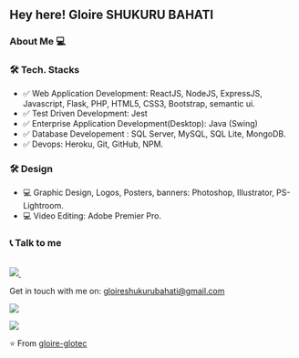 <h2> Hey here! Gloire SHUKURU BAHATI </h2>

<h3> About Me 💻 </h3>

<h3>🛠 Tech. Stacks</h3>

- ✅ Web Application Development: ReactJS, NodeJS, ExpressJS, Javascript, Flask, PHP, HTML5, CSS3, Bootstrap, semantic ui. 
- ✅ Test Driven Development: Jest
- ✅ Enterprise Application Development(Desktop): Java (Swing)
- ✅ Database Developement : SQL Server, MySQL, SQL Lite, MongoDB.
- ✅ Devops: Heroku, Git, GitHub, NPM.


<h3>🛠 Design</h3>

- 💻 Graphic Design, Logos, Posters, banners: Photoshop, Illustrator, PS-Lightroom.
- 💻 Video Editing: Adobe Premier Pro.

 <h3>📞 Talk to me</h3>

   <br/>

  <a href="https://www.linkedin.com/in/shukuru-gloire-714222187/">
    <img src="https://img.shields.io/badge/linkedin-%230077B5.svg?&style=for-the-badge&logo=linkedin&logoColor=white" />
  </a>&nbsp;&nbsp;
</p>


Get in touch with me on: <a href='mailto:gloireshukurubahati@gmail.com'>gloireshukurubahati@gmail.com</a>

![](https://github-readme-stats.vercel.app/api?username=glotec&show_icons=true&count_private=true)

![](https://github-readme-stats.vercel.app/api/top-langs/?username=glotec&layout=compact)


⭐️ From [gloire-glotec](https://github.com/glotec)
